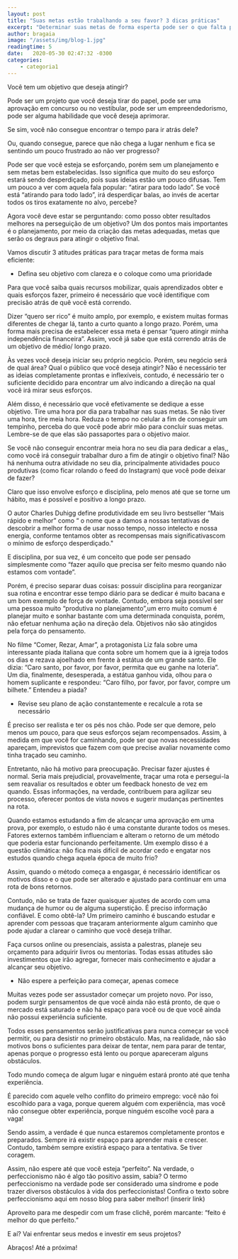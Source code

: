 ```yaml
---
layout: post
title: "Suas metas estão trabalhando a seu favor? 3 dicas práticas"
excerpt: "Determinar suas metas de forma esperta pode ser o que falta para alcançar o objetivo que você tanto deseja"
author: bragaia
image: "/assets/img/blog-1.jpg"
readingtime: 5
date:   2020-05-30 02:47:32 -0300
categories:
    - categoria1
---
```

Você tem um objetivo que deseja atingir?

Pode ser um projeto que você deseja tirar do papel, pode ser uma aprovação em concurso ou
no vestibular, pode ser um empreendedorismo, pode ser alguma habilidade que você deseja
aprimorar.

Se sim, você não consegue encontrar o tempo para ir atrás dele?

Ou, quando consegue, parece que não chega a lugar nenhum e fica se sentindo um pouco
frustrado ao não ver progresso?

Pode ser que você esteja se esforçando, porém sem um planejamento e sem metas bem
estabelecidas. Isso significa que muito do seu esforço estará sendo desperdiçado, pois suas ideias
estão um pouco difusas. Tem um pouco a ver com aquela fala popular: “atirar para todo lado”. Se você
está “atirando para todo lado”, irá desperdiçar balas, ao invés de acertar todos os tiros exatamente no
alvo, percebe?

Agora você deve estar se perguntando: como posso obter resultados melhores na perseguição
de um objetivo? Um dos pontos mais importantes é o planejamento, por meio da criação das metas
adequadas, metas que serão os degraus para atingir o objetivo final.

Vamos discutir 3 atitudes práticas para traçar metas de forma mais eficiente:

- Defina seu objetivo com clareza e o coloque como uma prioridade

Para que você saiba quais recursos mobilizar, quais aprendizados obter e quais esforços fazer,
primeiro é necessário que você identifique com precisão atrás de quê você está correndo.

Dizer “quero ser rico” é muito amplo, por exemplo, e existem muitas formas diferentes de
chegar lá, tanto a curto quanto a longo prazo. Porém, uma forma mais precisa de estabelecer essa
meta é pensar “quero atingir minha independência financeira”. Assim, você já sabe que está correndo
atrás de um objetivo de médio/ longo prazo.

Às vezes você deseja iniciar seu próprio negócio. Porém, seu negócio será de qual área? Qual o
público que você deseja atingir? Não é necessário ter as ideias completamente prontas e inflexíveis,
contudo, é necessário ter o suficiente decidido para encontrar um alvo indicando a direção na qual
você irá mirar seus esforços.

Além disso, é necessário que você efetivamente se dedique a esse objetivo. Tire uma hora por
dia para trabalhar nas suas metas. Se não tiver uma hora, tire meia hora. Reduza o tempo no celular a
fim de conseguir um tempinho, perceba do que você pode abrir mão para concluir suas metas.
Lembre-se de que elas são passaportes para o objetivo maior.

Se você não conseguir encontrar meia hora no seu dia para dedicar a elas,, como você irá
conseguir trabalhar duro a fim de atingir o objetivo final? Não há nenhuma outra atividade no seu dia,
principalmente atividades pouco produtivas (como ficar rolando o feed do Instagram) que você pode
deixar de fazer?

Claro que isso envolve esforço e disciplina, pelo menos até que se torne um hábito, mas é
possível e positivo a longo prazo.

O autor Charles Duhigg define produtividade em seu livro bestseller “Mais rápido e melhor”
como “ o nome que a damos a nossas tentativas de descobrir a melhor forma de usar nosso tempo,
nosso intelecto e nossa energia, conforme tentamos obter as recompensas mais significativascom o
mínimo de esforço desperdiçado."

E disciplina, por sua vez, é um conceito que pode ser pensado simplesmente como “fazer
aquilo que precisa ser feito mesmo quando não estamos com vontade”.

Porém, é preciso separar duas coisas: possuir disciplina para reorganizar sua rotina e encontrar
esse tempo diário para se dedicar é muito bacana e um bom exemplo de força de vontade. Contudo,
embora seja possível ser uma pessoa muito “produtiva no planejamento”,um erro muito comum é
planejar muito e sonhar bastante com uma determinada conquista, porém, não efetuar nenhuma ação
na direção dela. Objetivos não são atingidos pela força do pensamento.

No filme “Comer, Rezar, Amar”, a protagonista Liz fala sobre uma interessante piada italiana
que conta sobre um homem que ia à igreja todos os dias e rezava ajoelhado em frente à estátua de
um grande santo. Ele dizia: “Caro santo, por favor, por favor, permita que eu ganhe na loteria”. Um dia,
finalmente, desesperada, a estátua ganhou vida, olhou para o homem suplicante e respondeu: “Caro
filho, por favor, por favor, compre um bilhete.”
Entendeu a piada?

- Revise seu plano de ação constantemente e recalcule a rota se necessário

É preciso ser realista e ter os pés nos chão. Pode ser que demore, pelo menos um pouco, para
que seus esforços sejam recompensados. Assim, à medida em que você for caminhando, pode ser que
novas necessidades apareçam, imprevistos que fazem com que precise avaliar novamente como tinha
traçado seu caminho.

Entretanto, não há motivo para preocupação. Precisar fazer ajustes é normal. Seria mais
prejudicial, provavelmente, traçar uma rota e persegui-la sem reavaliar os resultados e obter um
feedback honesto de vez em quando. Essas informações, na verdade, contribuem para agilizar seu
processo, oferecer pontos de vista novos e sugerir mudanças pertinentes na rota.

Quando estamos estudando a fim de alcançar uma aprovação em uma prova, por exemplo, o
estudo não é uma constante durante todos os meses. Fatores externos também influenciam e alteram
o retorno de um método que poderia estar funcionando perfeitamente. Um exemplo disso é a
questão climática: não fica mais difícil de acordar cedo e engatar nos estudos quando chega aquela
época de muito frio?

Assim, quando o método começa a engasgar, é necessário identificar os motivos disso e o que
pode ser alterado e ajustado para continuar em uma rota de bons retornos.

Contudo, não se trata de fazer quaisquer ajustes de acordo com uma mudança de humor ou
de alguma superstição. É preciso informação confiável. E como obtê-la? Um primeiro caminho é
buscando estudar e aprender com pessoas que traçaram anteriormente algum caminho que pode
ajudar a clarear o caminho que você deseja trilhar.

Faça cursos online ou presenciais, assista a palestras, planeje seu orçamento para adquirir
livros ou mentorias. Todas essas atitudes são investimentos que irão agregar, fornecer mais
conhecimento e ajudar a alcançar seu objetivo.

- Não espere a perfeição para começar, apenas comece

Muitas vezes pode ser assustador começar um projeto novo. Por isso, podem surgir
pensamentos de que você ainda não está pronto, de que o mercado está saturado e não há espaço
para você ou de que você ainda não possui experiência suficiente.

Todos esses pensamentos serão justificativas para nunca começar se você permitir, ou para
desistir no primeiro obstáculo. Mas, na realidade, não são motivos bons o suficientes para deixar de
tentar, nem para parar de tentar, apenas porque o progresso está lento ou porque apareceram alguns
obstáculos.

Todo mundo começa de algum lugar e ninguém estará pronto até que tenha experiência.

É parecido com aquele velho conflito do primeiro emprego: você não foi escolhido para a
vaga, porque querem alguém com experiência, mas você não consegue obter experiência, porque
ninguém escolhe você para a vaga!

Sendo assim, a verdade é que nunca estaremos completamente prontos e preparados.
Sempre irá existir espaço para aprender mais e crescer. Contudo, também sempre existirá espaço para
a tentativa. Se tiver coragem.

Assim, não espere até que você esteja “perfeito”. Na verdade, o perfeccionismo não é algo tão
positivo assim, sabia? O termo perfeccionismo na verdade pode ser considerado uma síndrome e
pode trazer diversos obstáculos à vida dos perfeccionistas! Confira o texto sobre perfeccionismo aqui
em nosso blog para saber melhor! (inserir link)

Aproveito para me despedir com um frase clichê, porém marcante: “feito é melhor do que
perfeito.”

E aí? Vai enfrentar seus medos e investir em seus projetos?

Abraços! Até a próxima!